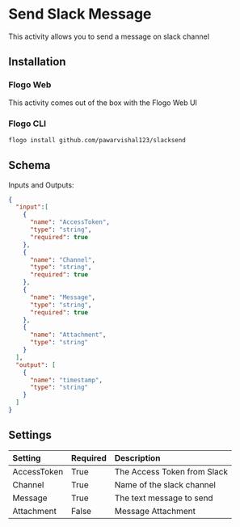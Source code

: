 # Send Slack Message
This activity allows you to send a message on slack channel

## Installation
### Flogo Web
This activity comes out of the box with the Flogo Web UI
### Flogo CLI
```bash
flogo install github.com/pawarvishal123/slacksend
```

## Schema
Inputs and Outputs:

```json
{
  "input":[
    {
      "name": "AccessToken",
      "type": "string",
      "required": true
    },
    {
      "name": "Channel",
      "type": "string",
      "required": true
    },
    {
      "name": "Message",
      "type": "string",
      "required": true
    },
    {
      "name": "Attachment",
      "type": "string"
    }
  ],
  "output": [
    {
      "name": "timestamp",
      "type": "string"
    }
  ]
}
```

## Settings
| Setting     | Required | Description |
|:------------|:---------|:------------|
| AccessToken  | True     | The Access Token from Slack |
| Channel       | True     | Name of the slack channel |
| Message     | True     | The text message to send |
| Attachment     | False     | Message Attachment |
